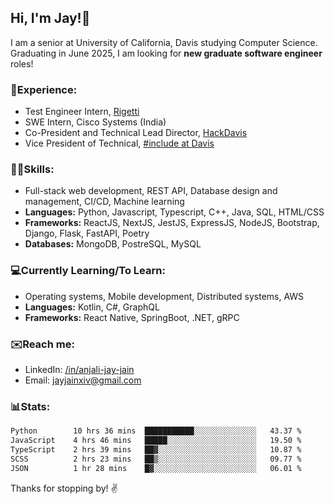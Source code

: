 ## Hi, I'm Jay!👋
I am a senior at University of California, Davis studying Computer Science. Graduating in June 2025, I am looking for **new graduate software engineer** roles!

### 💼Experience:
- Test Engineer Intern, [Rigetti](https://www.rigetti.com/)
- SWE Intern, Cisco Systems (India)
- Co-President and Technical Lead Director, [HackDavis](https://hackdavis.io/about-us)
- Vice President of Technical, [#include at Davis](https://includedavis.com/)

### 🧑‍💻Skills:
- Full-stack web development, REST API, Database design and management, CI/CD, Machine learning
- **Languages:** Python, Javascript, Typescript, C++, Java, SQL, HTML/CSS
- **Frameworks:** ReactJS, NextJS, JestJS, ExpressJS, NodeJS, Bootstrap, Django, Flask, FastAPI, Poetry
- **Databases:** MongoDB, PostreSQL, MySQL

### 💻Currently Learning/To Learn:
- Operating systems, Mobile development, Distributed systems, AWS
- **Languages:** Kotlin, C#, GraphQL
- **Frameworks:** React Native, SpringBoot, .NET, gRPC

### ✉️Reach me:
- LinkedIn: [/in/anjali-jay-jain](https://www.linkedin.com/in/anjali-jay-jain)
- Email: [jayjainxiv@gmail.com](mailto:jayjainxiv@gmail.com)

### 📊Stats:
<!--START_SECTION:waka-->

```txt
Python        10 hrs 36 mins  ███████████░░░░░░░░░░░░░░   43.37 %
JavaScript    4 hrs 46 mins   █████░░░░░░░░░░░░░░░░░░░░   19.50 %
TypeScript    2 hrs 39 mins   ██▓░░░░░░░░░░░░░░░░░░░░░░   10.87 %
SCSS          2 hrs 23 mins   ██▒░░░░░░░░░░░░░░░░░░░░░░   09.77 %
JSON          1 hr 28 mins    █▓░░░░░░░░░░░░░░░░░░░░░░░   06.01 %
```

<!--END_SECTION:waka-->

<!--
Here are some ideas to get you started:

- 🔭 I’m currently working on ...
- 🌱 I’m currently learning ...
- 👯 I’m looking to collaborate on ...
- 🤔 I’m looking for help with ...
- 💬 Ask me about ...
- 📫 How to reach me: ...
- 😄 Pronouns: ...
- ⚡ Fun fact: ...
-->

Thanks for stopping by! ✌️
